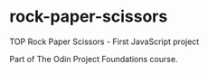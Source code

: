 # rock-paper-scissors
TOP Rock Paper Scissors - First JavaScript project

Part of The Odin Project Foundations course.
